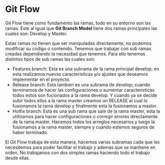 # Git Flow

Git Flow tiene como fundamento las ramas, todo en su entorno son las ramas. Este al igual que **Git Branch Model** tiene dos ramas principales las cuales son: Develop y Master.

Estas ramas no tienen que ser manipuladas directamente, no podemos modificar su codigo o contenido. Tenemos que trabajar con sub ramas creadas dependiendo la necesidad que tenemos. Para ello tenemos distintos tipos de sub ramas las cuales son: 

- Features branch: Esta es una subrama de la rama principal develop; en esta realizamos nuevas caracteristicas y/o ajustes que deseamos implementar en el proyecto.
- Release branch: Esta tambien es una subrama de develop; cuando terminamos de hacer las configuraciones o aumentar caracteristicas todos estos son fucionados a la rama develop. Y cuando ya se decide subir todos ellos a la rama master creamos un RELEASE al cual lo fusionamos la rama develop y finalmente esta la fusionamos a master.
- Hotfix branch: Esta es una sub rama que sale de la rama master, esta la utilizamos para hacer configuraciones o corregir errores directamente de la rama master. Hacemos todos los arreglos necesarios y luego la fusionamos a la rama master, siempre y cuando estemos seguros de haber terminado.

El Git Flow trabaja de esta manera, hacemos varias subramas cada que las necesitemos para poder facilitar el trabajo y ademas que se mantiene en orden. No trabajamos con dos simples ramas haciendo todo el trabajo desde ellas.